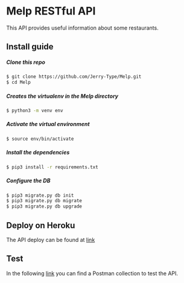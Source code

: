 # Melp RESTful API

This API provides useful information about some restaurants.

## Install guide


##### Clone this repo

```bash
$ git clone https://github.com/Jerry-Type/Melp.git
$ cd Melp
```

##### Creates the virtualenv in the Melp directory
```bash
$ python3 -m venv env
```

##### Activate the virtual environment
```bash
$ source env/bin/activate
```

##### Install the dependencies
```bash
$ pip3 install -r requirements.txt
```

##### Configure the DB
```bash
$ pip3 migrate.py db init
$ pip3 migrate.py db migrate
$ pip3 migrate.py db upgrade
```


## Deploy on Heroku
The API deploy can be found at [link](https://app-melp.herokuapp.com/) 

## Test
In the following [link](https://documenter.getpostman.com/view/5474037/RWgjY1vT) you can find a Postman collection to test the API.
